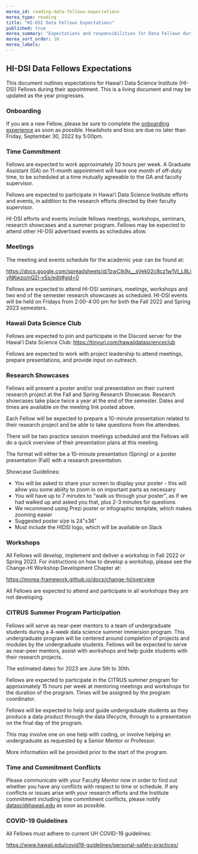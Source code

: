 ```yaml
---
morea_id: reading-data-fellows-expectations
morea_type: reading
title: "HI-DSI Data Fellows Expectations"
published: true
morea_summary: "Expectations and responsibilities for Data Fellows during their appointment."
morea_sort_order: 10
morea_labels:
---
```


## HI-DSI Data Fellows Expectations

This document outlines expectations for Hawaiʻi Data Science Institute (HI-DSI) Fellows during their appointment. This is a living document and may be updated as the year progresses.

### Onboarding

If you are a new Fellow, please be sure to complete the [onboarding experience](experience-onboarding.html) as soon as possible. Headshots and bios are due no later than Friday, September 30, 2022 by 5:00pm.

### Time Commitment

Fellows are expected to work approximately 20 hours per week. A Graduate Assistant (GA) on 11-month appointment will have one month of off-duty time, to be scheduled at a time mutually agreeable to the GA and faculty supervisor.

Fellows are expected to participate in Hawai‘i Data Science Institute efforts and events, in addition to the research efforts directed by their faculty supervisor.

HI-DSI efforts and events include fellows meetings, workshops, seminars, research showcases and a summer program. Fellows may be expected to attend other HI-DSI advertised events as schedules allow.

### Meetings

The meeting and events schedule for the academic year can be found at:

<https://docs.google.com/spreadsheets/d/1zwCIk9x__sVek02c8cz1w1Vl_L8LiyNKwzomQ2j-vSs/edit#gid=0>

Fellows are expected to attend HI-DSI seminars, meetings, workshops and two end of the semester research showcases as scheduled. HI-DSI events will be held on Fridays from 2:00-4:00 pm for both the Fall 2022 and Spring 2023 semesters.

### Hawaii Data Science Club

Fellows are expected to join and participate in the Discord server for the Hawai‘i Data Science Club: <https://tinyurl.com/hawaiidatascienceclub>

Fellows are expected to work with project leadership to attend meetings, prepare presentations, and provide input on outreach.

### Research Showcases

Fellows will present a poster and/or oral presentation on their current research project at the Fall and Spring Research Showcase. Research showcases take place twice a year at the end of the semester. Dates and times are available on the meeting link posted above.

Each Fellow will be expected to prepare a 10-minute presentation related to their research project and be able to take questions from the attendees.

There will be two practice session meetings scheduled and the Fellows will do a quick overview of their presentation plans at this meeting.

The format will either be a 10-minute presentation (Spring) or a poster presentation (Fall) with a research presentation.

Showcase Guidelines:
  * You will be asked to share your screen to display your poster - this will allow you some ability to zoom in on important parts as necessary
  * You will have up to 7 minutes to "walk us through your poster", as if we had walked up and asked you that, plus 2-3 minutes for questions
  * We recommend using Prezi poster or infographic template, which makes zooming easier
  * Suggested poster size is 24"x36"
  * Must include the HIDSI logo, which will be available on Slack

### Workshops

All Fellows will develop, implement and deliver a workshop in Fall 2022 or Spring 2023. For instructions on how to develop a workshop, please see the Change-HI Workshop Development Chapter at:

<https://morea-framework.github.io/docs/change-hi/overview>

All Fellows are expected to attend and participate in all workshops they are not developing.

### CITRUS Summer Program Participation

Fellows will serve as near-peer mentors to a team of undergraduate students during a 4-week data science summer immersion program. This undergraduate program will be centered around completion of projects and modules by the undergraduate students. Fellows will be expected to serve as near-peer mentors, assist with workshops and help guide students with their research projects.

The estimated dates for 2023 are June 5th to 30th.

Fellows are expected to participate in the CITRUS summer program for approximately 15 hours per week at mentoring meetings and workshops for the duration of the program. Times will be assigned by the program coordinator.

Fellows will be expected to help and guide undergraduate students as they produce a data product through the data lifecycle, through to a presentation on the final day of the program.

This may involve one on one help with coding, or involve helping an undergraduate as requested by a Senior Mentor or Professor.

More information will be provided prior to the start of the program.

### Time and Commitment Conflicts

Please communicate with your Faculty Mentor now in order to find out whether you have any conflicts with respect to time or schedule. If any conflicts or issues arise with your research efforts and the Institute commitment including time commitment conflicts, please notify datasci@hawaii.edu as soon as possible. 

### COVID-19 Guidelines

All Fellows must adhere to current UH COVID-19 guidelines: 

<https://www.hawaii.edu/covid19-guidelines/personal-safety-practices/>
